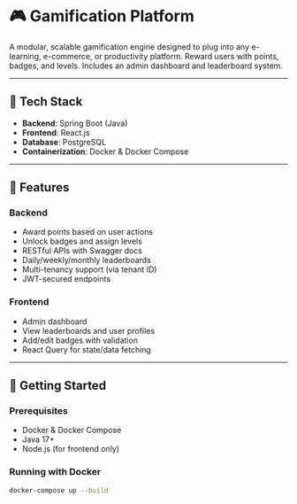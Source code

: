# 🎮 Gamification Platform

A modular, scalable gamification engine designed to plug into any e-learning, e-commerce, or productivity platform. Reward users with points, badges, and levels. Includes an admin dashboard and leaderboard system.

---

## 🔧 Tech Stack

- **Backend**: Spring Boot (Java)
- **Frontend**: React.js
- **Database**: PostgreSQL
- **Containerization**: Docker & Docker Compose

---

## 🧩 Features

### Backend
- Award points based on user actions
- Unlock badges and assign levels
- RESTful APIs with Swagger docs
- Daily/weekly/monthly leaderboards
- Multi-tenancy support (via tenant ID)
- JWT-secured endpoints

### Frontend
- Admin dashboard
- View leaderboards and user profiles
- Add/edit badges with validation
- React Query for state/data fetching

---

## 🚀 Getting Started

### Prerequisites
- Docker & Docker Compose
- Java 17+
- Node.js (for frontend only)

### Running with Docker
```bash
docker-compose up --build
